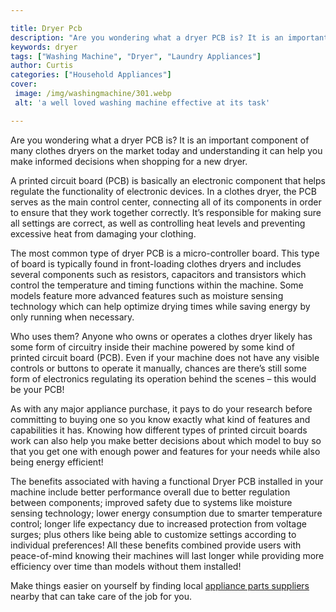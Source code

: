 ```yaml
---

title: Dryer Pcb
description: "Are you wondering what a dryer PCB is? It is an important component of many clothes dryers on the market today and understanding i...swipe up to find out"
keywords: dryer
tags: ["Washing Machine", "Dryer", "Laundry Appliances"]
author: Curtis
categories: ["Household Appliances"]
cover: 
 image: /img/washingmachine/301.webp
 alt: 'a well loved washing machine effective at its task'

---
```


Are you wondering what a dryer PCB is? It is an important component of many clothes dryers on the market today and understanding it can help you make informed decisions when shopping for a new dryer. 

A printed circuit board (PCB) is basically an electronic component that helps regulate the functionality of electronic devices. In a clothes dryer, the PCB serves as the main control center, connecting all of its components in order to ensure that they work together correctly. It’s responsible for making sure all settings are correct, as well as controlling heat levels and preventing excessive heat from damaging your clothing. 

The most common type of dryer PCB is a micro-controller board. This type of board is typically found in front-loading clothes dryers and includes several components such as resistors, capacitors and transistors which control the temperature and timing functions within the machine. Some models feature more advanced features such as moisture sensing technology which can help optimize drying times while saving energy by only running when necessary. 

Who uses them? Anyone who owns or operates a clothes dryer likely has some form of circuitry inside their machine powered by some kind of printed circuit board (PCB). Even if your machine does not have any visible controls or buttons to operate it manually, chances are there’s still some form of electronics regulating its operation behind the scenes – this would be your PCB! 

As with any major appliance purchase, it pays to do your research before committing to buying one so you know exactly what kind of features and capabilities it has. Knowing how different types of printed circuit boards work can also help you make better decisions about which model to buy so that you get one with enough power and features for your needs while also being energy efficient!

The benefits associated with having a functional Dryer PCB installed in your machine include better performance overall due to better regulation between components; improved safety due to systems like moisture sensing technology; lower energy consumption due to smarter temperature control; longer life expectancy due to increased protection from voltage surges; plus others like being able to customize settings according to individual preferences! All these benefits combined provide users with peace-of-mind knowing their machines will last longer while providing more efficiency over time than models without them installed!

Make things easier on yourself by finding local <a href="/pages/appliance-parts-suppliers/">appliance parts suppliers</a> nearby that can take care of the job for you.
